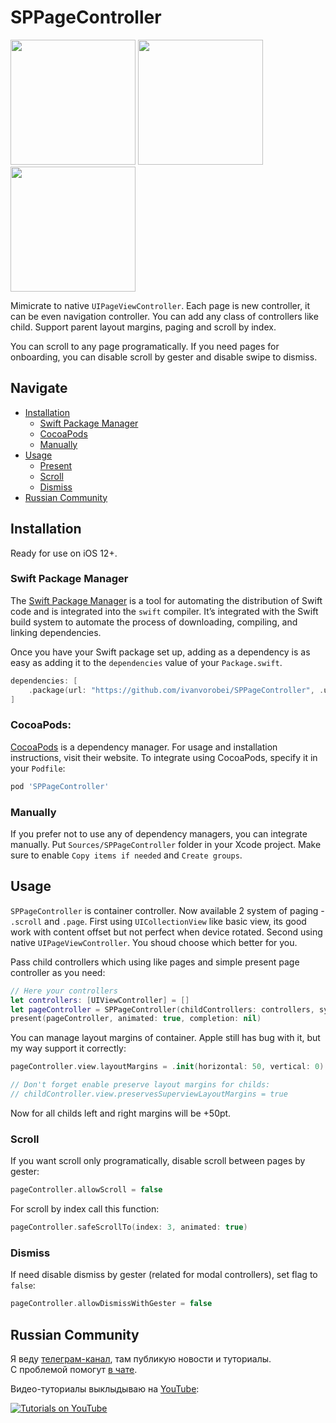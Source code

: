 # SPPageController

<p aligment="left">
    <img src="https://cdn.ivanvorobei.by/github/sppagecontroller/v1.3/paging.png?version=8" height="200"/>
    <img src="https://cdn.ivanvorobei.by/github/sppagecontroller/v1.3/safe-scroll.png?version=8" height="200"/>
    <img src="https://cdn.ivanvorobei.by/github/sppagecontroller/v1.3/layout-margins.png?version=8" height="200"/>
</p>


Mimicrate to native `UIPageViewController`. Each page is new controller, it can be even navigation controller. You can add any class of controllers like child. Support parent layout margins, paging and scroll by index. 
 
You can scroll to any page programatically. If you need pages for onboarding, you can disable scroll by gester and disable swipe to dismiss.

## Navigate

- [Installation](#installation)
    - [Swift Package Manager](#swift-package-manager)
    - [CocoaPods](#cocoapods)
    - [Manually](#manually)
- [Usage](#usage)
    - [Present](#usage)
    - [Scroll](#scroll)
    - [Dismiss](#dismiss)
- [Russian Community](#russian-community)

## Installation

Ready for use on iOS 12+.

### Swift Package Manager

The [Swift Package Manager](https://swift.org/package-manager/) is a tool for automating the distribution of Swift code and is integrated into the `swift` compiler. It’s integrated with the Swift build system to automate the process of downloading, compiling, and linking dependencies.

Once you have your Swift package set up, adding as a dependency is as easy as adding it to the `dependencies` value of your `Package.swift`.

```swift
dependencies: [
    .package(url: "https://github.com/ivanvorobei/SPPageController", .upToNextMajor(from: "1.3.0"))
]
```

### CocoaPods:

[CocoaPods](https://cocoapods.org) is a dependency manager. For usage and installation instructions, visit their website. To integrate using CocoaPods, specify it in your `Podfile`:

```ruby
pod 'SPPageController'
```

### Manually

If you prefer not to use any of dependency managers, you can integrate manually. Put `Sources/SPPageController` folder in your Xcode project. Make sure to enable `Copy items if needed` and `Create groups`.

## Usage

`SPPageController` is container controller. Now available 2 system of paging - `.scroll` and `.page`. First using `UICollectionView` like basic view, its good work with content offset but not perfect when device rotated. Second using native `UIPageViewController`. You shoud choose which better for you. 

Pass child controllers which using like pages and simple present page controller as you need:

```swift
// Here your controllers
let controllers: [UIViewController] = []
let pageController = SPPageController(childControllers: controllers, system: .page)
present(pageController, animated: true, completion: nil)
```

You can manage layout margins of container. Apple still has bug with it, but my way support it correctly:

```swift
pageController.view.layoutMargins = .init(horizontal: 50, vertical: 0)

// Don't forget enable preserve layout margins for childs:
// childController.view.preservesSuperviewLayoutMargins = true
```

Now for all childs left and right margins will be +50pt.

### Scroll

If you want scroll only programatically, disable scroll between pages by gester:

```swift
pageController.allowScroll = false
```

For scroll by index call this function:

```swift
pageController.safeScrollTo(index: 3, animated: true)
```

### Dismiss

If need disable dismiss by gester (related for modal controllers), set flag to `false`:

```swift
pageController.allowDismissWithGester = false
```

## Russian Community

Я веду [телеграм-канал](https://sparrowcode.io/telegram), там публикую новости и туториалы.<br>
С проблемой помогут [в чате](https://sparrowcode.io/telegram/chat).

Видео-туториалы выклыдываю на [YouTube](https://ivanvorobei.by/youtube):

[![Tutorials on YouTube](https://cdn.ivanvorobei.by/github/readme/youtube-preview.jpg)](https://ivanvorobei.by/youtube)
